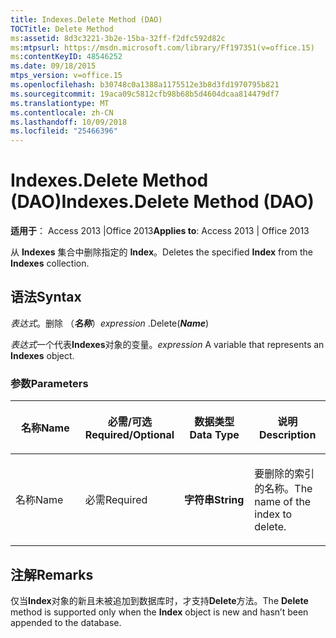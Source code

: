 ```yaml
---
title: Indexes.Delete Method (DAO)
TOCTitle: Delete Method
ms:assetid: 8d3c3221-3b2e-15ba-32ff-f2dfc592d82c
ms:mtpsurl: https://msdn.microsoft.com/library/Ff197351(v=office.15)
ms:contentKeyID: 48546252
ms.date: 09/18/2015
mtps_version: v=office.15
ms.openlocfilehash: b30748c0a1388a1175512e3b8d3fd1970795b821
ms.sourcegitcommit: 19aca09c5812cfb98b68b5d4604dcaa814479df7
ms.translationtype: MT
ms.contentlocale: zh-CN
ms.lasthandoff: 10/09/2018
ms.locfileid: "25466396"
---
```

# <a name="indexesdelete-method-dao"></a><span data-ttu-id="6e061-102">Indexes.Delete Method (DAO)</span><span class="sxs-lookup"><span data-stu-id="6e061-102">Indexes.Delete Method (DAO)</span></span>


<span data-ttu-id="6e061-103">**适用于**： Access 2013 |Office 2013</span><span class="sxs-lookup"><span data-stu-id="6e061-103">**Applies to**: Access 2013 | Office 2013</span></span>

<span data-ttu-id="6e061-104">从 **Indexes** 集合中删除指定的 **Index**。</span><span class="sxs-lookup"><span data-stu-id="6e061-104">Deletes the specified **Index** from the **Indexes** collection.</span></span>

## <a name="syntax"></a><span data-ttu-id="6e061-105">语法</span><span class="sxs-lookup"><span data-stu-id="6e061-105">Syntax</span></span>

<span data-ttu-id="6e061-106">*表达式*。删除 （***名称***）</span><span class="sxs-lookup"><span data-stu-id="6e061-106">*expression* .Delete(***Name***)</span></span>

<span data-ttu-id="6e061-107">*表达式*一个代表**Indexes**对象的变量。</span><span class="sxs-lookup"><span data-stu-id="6e061-107">*expression* A variable that represents an **Indexes** object.</span></span>

### <a name="parameters"></a><span data-ttu-id="6e061-108">参数</span><span class="sxs-lookup"><span data-stu-id="6e061-108">Parameters</span></span>

<table>
<colgroup>
<col style="width: 25%" />
<col style="width: 25%" />
<col style="width: 25%" />
<col style="width: 25%" />
</colgroup>
<thead>
<tr class="header">
<th><p><span data-ttu-id="6e061-109">名称</span><span class="sxs-lookup"><span data-stu-id="6e061-109">Name</span></span></p></th>
<th><p><span data-ttu-id="6e061-110">必需/可选</span><span class="sxs-lookup"><span data-stu-id="6e061-110">Required/Optional</span></span></p></th>
<th><p><span data-ttu-id="6e061-111">数据类型</span><span class="sxs-lookup"><span data-stu-id="6e061-111">Data Type</span></span></p></th>
<th><p><span data-ttu-id="6e061-112">说明</span><span class="sxs-lookup"><span data-stu-id="6e061-112">Description</span></span></p></th>
</tr>
</thead>
<tbody>
<tr class="odd">
<td><p><span data-ttu-id="6e061-113">名称</span><span class="sxs-lookup"><span data-stu-id="6e061-113">Name</span></span></p></td>
<td><p><span data-ttu-id="6e061-114">必需</span><span class="sxs-lookup"><span data-stu-id="6e061-114">Required</span></span></p></td>
<td><p><span data-ttu-id="6e061-115"><strong>字符串</strong></span><span class="sxs-lookup"><span data-stu-id="6e061-115"><strong>String</strong></span></span></p></td>
<td><p><span data-ttu-id="6e061-116">要删除的索引的名称。</span><span class="sxs-lookup"><span data-stu-id="6e061-116">The name of the index to delete.</span></span></p></td>
</tr>
</tbody>
</table>


## <a name="remarks"></a><span data-ttu-id="6e061-117">注解</span><span class="sxs-lookup"><span data-stu-id="6e061-117">Remarks</span></span>

<span data-ttu-id="6e061-118">仅当**Index**对象的新且未被追加到数据库时，才支持**Delete**方法。</span><span class="sxs-lookup"><span data-stu-id="6e061-118">The **Delete** method is supported only when the **Index** object is new and hasn’t been appended to the database.</span></span>


